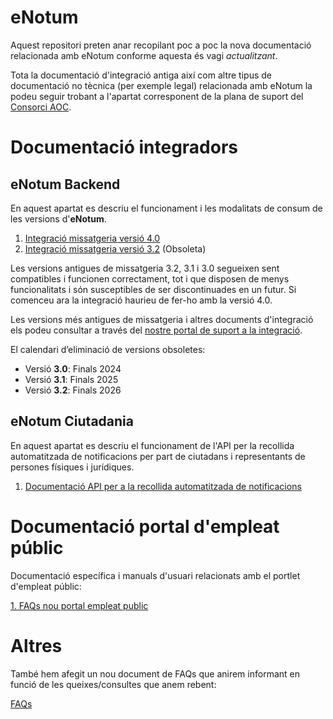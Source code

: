 # eNotum
Aquest repositori preten anar recopilant poc a poc la nova documentació relacionada amb eNotum conforme aquesta és vagi *actualitzant*.

Tota la documentació d'integració antiga així com altre tipus de documentació no tècnica (per exemple legal) relacionada amb eNotum la podeu seguir trobant a l'apartat corresponent de la plana de suport del [Consorci AOC](https://suport-enotum.aoc.cat/hc/ca).

# Documentació integradors 

## eNotum Backend

En aquest apartat es descriu el funcionament i les modalitats de consum de les versions d'**eNotum**.

1. [Integració missatgeria versió 4.0](/missatgeria/4.0/README.md)
1. [Integració missatgeria versió 3.2](/missatgeria/3.2/README.md) (Obsoleta)

Les versions antigues de missatgeria 3.2, 3.1 i 3.0 segueixen sent compatibles i funcionen correctament, tot i que disposen de menys funcionalitats i són susceptibles de ser discontinuades en un futur. Si comenceu ara la integració haurieu de fer-ho amb la versió 4.0.

Les versions més antigues de missatgeria i altres documents d'integració els podeu consultar  a través del [nostre portal de suport a la integració](https://suport-enotum.aoc.cat/hc/ca/sections/4412319169553-Integraci%C3%B3).

El calendari d’eliminació de versions obsoletes:
* Versió **3.0**: Finals 2024
* Versió **3.1**: Finals 2025
* Versió **3.2**: Finals 2026

## eNotum Ciutadania

En aquest apartat es descriu el funcionament de l'API per la recollida automatitzada de notificacions per part de ciutadans i representants de persones físiques i jurídiques.

1. [Documentació API per a la recollida automatitzada de notificacions](/portalCiutadania/README.md)


# Documentació portal d'empleat públic

Documentació específica i manuals d'usuari relacionats amb el portlet d'empleat públic:

[1. FAQs nou portal empleat public](/empleatPublic/FAQs.md)

# Altres

També hem afegit un nou document de FAQs que anirem informant en funció de les queixes/consultes que anem rebent:

[FAQs](/guiesUsuaris/FAQs.md)
